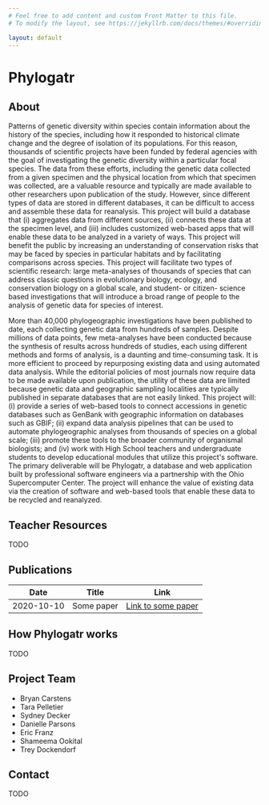 ```yaml
---
# Feel free to add content and custom Front Matter to this file.
# To modify the layout, see https://jekyllrb.com/docs/themes/#overriding-theme-defaults

layout: default
---
```


# Phylogatr

## About

Patterns of genetic diversity within species contain information about the history of the species, including how it responded to historical climate change and the degree of isolation of its populations. For this reason, thousands of scientific projects have been funded by federal agencies with the goal of investigating the genetic diversity within a particular focal species. The data from these efforts, including the genetic data collected from a given specimen and the physical location from which that specimen was collected, are a valuable resource and typically are made available to other researchers upon publication of the study. However, since different types of data are stored in different databases, it can be difficult to access and assemble these data for reanalysis. This project will build a database that (i) aggregates data from different sources, (ii) connects these data at the specimen level, and (iii) includes customized web-based apps that will enable these data to be analyzed in a variety of ways. This project will benefit the public by increasing an understanding of conservation risks that may be faced by species in particular habitats and by facilitating comparisons across species. This project will facilitate two types of scientific research: large meta-analyses of thousands of species that can address classic questions in evolutionary biology, ecology, and conservation biology on a global scale, and student- or citizen- science based investigations that will introduce a broad range of people to the analysis of genetic data for species of interest.

More than 40,000 phylogeographic investigations have been published to date, each collecting genetic data from hundreds of samples. Despite millions of data points, few meta-analyses have been conducted because the synthesis of results across hundreds of studies, each using different methods and forms of analysis, is a daunting and time-consuming task. It is more efficient to proceed by repurposing existing data and using automated data analysis. While the editorial policies of most journals now require data to be made available upon publication, the utility of these data are limited because genetic data and geographic sampling localities are typically published in separate databases that are not easily linked. This project will: (i) provide a series of web-based tools to connect accessions in genetic databases such as GenBank with geographic information on databases such as GBIF; (ii) expand data analysis pipelines that can be used to automate phylogeographic analyses from thousands of species on a global scale; (iii) promote these tools to the broader community of organismal biologists; and (iv) work with High School teachers and undergraduate students to develop educational modules that utilize this project's software. The primary deliverable will be Phylogatr, a database and web application built by professional software engineers via a partnership with the Ohio Supercomputer Center. The project will enhance the value of existing data via the creation of software and web-based tools that enable these data to be recycled and reanalyzed.


## Teacher Resources

TODO

## Publications

| Date  | Title  | Link |
| :----:  | :-----:  | :------: |
| 2020-10-10 | Some paper | [Link to some paper](#)


## How Phylogatr works

TODO

## Project Team

- Bryan Carstens
- Tara Pelletier
- Sydney Decker
- Danielle Parsons
- Eric Franz
- Shameema Ookital
- Trey Dockendorf

## Contact

TODO